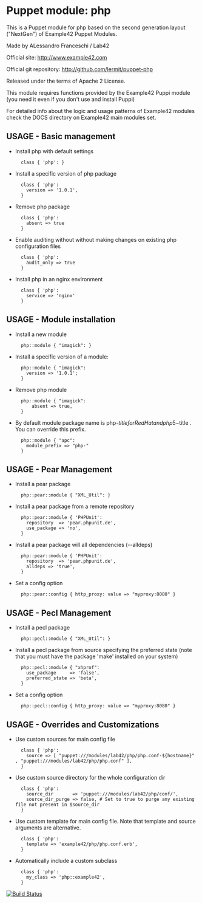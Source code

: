 # Puppet module: php

This is a Puppet module for php based on the second generation layout ("NextGen") of Example42 Puppet Modules.

Made by ALessandro Franceschi / Lab42

Official site: http://www.example42.com

Official git repository: http://github.com/lermit/puppet-php

Released under the terms of Apache 2 License.

This module requires functions provided by the Example42 Puppi module (you need it even if you don't use and install Puppi)

For detailed info about the logic and usage patterns of Example42 modules check the DOCS directory on Example42 main modules set.

## USAGE - Basic management

* Install php with default settings

        class { 'php': }

* Install a specific version of php package

        class { 'php':
          version => '1.0.1',
        }

* Remove php package

        class { 'php':
          absent => true
        }

* Enable auditing without without making changes on existing php configuration files

        class { 'php':
          audit_only => true
        }

* Install php in an nginx environment

        class { 'php':
          service => 'nginx'
        }

## USAGE - Module installation

* Install a new module

        php::module { "imagick": }

* Install a specific version of a module:

        php::module { "imagick":
          version => '1.0.1';
        }

* Remove php module

        php::module { "imagick":
            absent => true,
        }

* By default module package name is php-$title for RedHat and php5-$title . You can override this prefix.

        php::module { "apc":
          module_prefix => "php-"
        }


## USAGE - Pear Management

* Install a pear package

        php::pear::module { "XML_Util": }

* Install a pear package from a remote repository

        php::pear::module { 'PHPUnit':
          repository  => 'pear.phpunit.de',
          use_package => 'no',
        }

* Install a pear package will all dependencies (--alldeps)

        php::pear::module { 'PHPUnit':
          repository  => 'pear.phpunit.de',
          alldeps => 'true',
        }
        
* Set a config option

        php::pear::config { http_proxy: value => "myproxy:8080" }


## USAGE - Pecl Management

* Install a pecl package

        php::pecl::module { "XML_Util": }

* Install a pecl package from source specifying the preferred state (note that you must have the package 'make' installed on your system)

        php::pecl::module { "xhprof":
          use_package     => 'false',
          preferred_state => 'beta',
        }

* Set a config option

        php::pecl::config { http_proxy: value => "myproxy:8080" }


## USAGE - Overrides and Customizations
* Use custom sources for main config file

        class { 'php':
          source => [ "puppet:///modules/lab42/php/php.conf-${hostname}" , "puppet:///modules/lab42/php/php.conf" ],
        }


* Use custom source directory for the whole configuration dir

        class { 'php':
          source_dir       => 'puppet:///modules/lab42/php/conf/',
          source_dir_purge => false, # Set to true to purge any existing file not present in $source_dir
        }

* Use custom template for main config file. Note that template and source arguments are alternative.

        class { 'php':
          template => 'example42/php/php.conf.erb',
        }

* Automatically include a custom subclass

        class { 'php':
          my_class => 'php::example42',
        }





[![Build Status](https://travis-ci.org/example42/puppet-php.png?branch=master)](https://travis-ci.org/example42/puppet-php)
